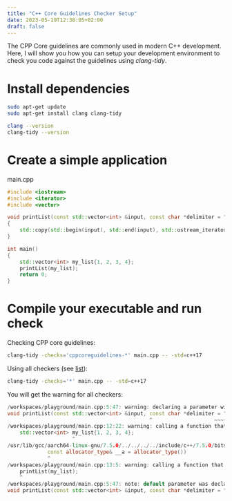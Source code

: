 ```yaml
---
title: "C++ Core Guidelines Checker Setup"
date: 2023-05-19T12:38:05+02:00
draft: false
---
```


The CPP Core guidelines are commonly used in modern C++ development. Here, I will show you how you can setup your development environment to check you code against the guidelines using *clang-tidy*.

# Install dependencies

```bash
sudo apt-get update
sudo apt-get install clang clang-tidy

clang --version
clang-tidy --version
```

# Create a simple application

main.cpp
```c++
#include <iostream>
#include <iterator>
#include <vector>

void printList(const std::vector<int> &input, const char *delimiter = " ")
{
    std::copy(std::begin(input), std::end(input), std::ostream_iterator<int>{std::cout, delimiter});
}

int main()
{
    std::vector<int> my_list{1, 2, 3, 4};
    printList(my_list);
    return 0;
}

```


# Compile your executable and run check

Checking CPP core guidelines:
```bash
clang-tidy -checks='cppcoreguidelines-*' main.cpp -- -std=c++17
```

Using all checkers (see [list](https://clang.llvm.org/extra/clang-tidy/checks/list.html)):

```bash
clang-tidy -checks='*' main.cpp -- -std=c++17
```

You will get the warning for all checkers:

```c++
/workspaces/playground/main.cpp:5:47: warning: declaring a parameter with a default argument is disallowed [fuchsia-default-arguments]
void printList(const std::vector<int> &input, const char *delimiter = " ")
                                              ^                    ~~~~~~~
/workspaces/playground/main.cpp:12:22: warning: calling a function that uses a default argument is disallowed [fuchsia-default-arguments]
    std::vector<int> my_list{1, 2, 3, 4};
                     ^
/usr/lib/gcc/aarch64-linux-gnu/7.5.0/../../../../include/c++/7.5.0/bits/stl_vector.h:384:7: note: default parameter was declared here
             const allocator_type& __a = allocator_type())
             ^
/workspaces/playground/main.cpp:13:5: warning: calling a function that uses a default argument is disallowed [fuchsia-default-arguments]
    printList(my_list);
    ^
/workspaces/playground/main.cpp:5:47: note: default parameter was declared here
void printList(const std::vector<int> &input, const char *delimiter = " ")
```